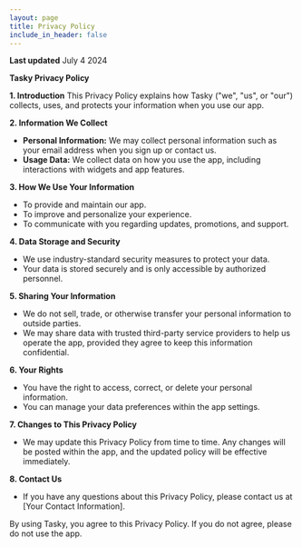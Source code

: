 ```yaml
---
layout: page
title: Privacy Policy
include_in_header: false
---
```


**Last updated**
July 4 2024

**Tasky Privacy Policy**

**1. Introduction**
This Privacy Policy explains how Tasky ("we", "us", or "our") collects, uses, and protects your information when you use our app.

**2. Information We Collect**
   - **Personal Information:** We may collect personal information such as your email address when you sign up or contact us.
   - **Usage Data:** We collect data on how you use the app, including interactions with widgets and app features.

**3. How We Use Your Information**
   - To provide and maintain our app.
   - To improve and personalize your experience.
   - To communicate with you regarding updates, promotions, and support.

**4. Data Storage and Security**
   - We use industry-standard security measures to protect your data.
   - Your data is stored securely and is only accessible by authorized personnel.

**5. Sharing Your Information**
   - We do not sell, trade, or otherwise transfer your personal information to outside parties.
   - We may share data with trusted third-party service providers to help us operate the app, provided they agree to keep this information confidential.

**6. Your Rights**
   - You have the right to access, correct, or delete your personal information.
   - You can manage your data preferences within the app settings.

**7. Changes to This Privacy Policy**
   - We may update this Privacy Policy from time to time. Any changes will be posted within the app, and the updated policy will be effective immediately.

**8. Contact Us**
   - If you have any questions about this Privacy Policy, please contact us at [Your Contact Information].

By using Tasky, you agree to this Privacy Policy. If you do not agree, please do not use the app.
